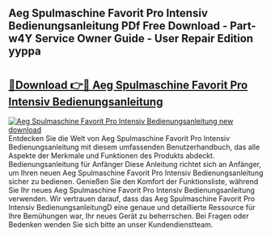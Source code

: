 ## Aeg Spulmaschine Favorit Pro Intensiv Bedienungsanleitung PDf Free Download - Part-w4Y Service Owner Guide - User Repair Edition yyppa

# <h2><a href="http://df0gqcm.blite.top/?on=Aeg+Spulmaschine+Favorit+Pro+Intensiv+Bedienungsanleitung">🔗Download 👉🔴 Aeg Spulmaschine Favorit Pro Intensiv Bedienungsanleitung</a></h2>

[![Aeg Spulmaschine Favorit Pro Intensiv Bedienungsanleitung new download](https://i.imgur.com/lujVjoI.png)](http://df0gqcm.blite.top/?on=Aeg+Spulmaschine+Favorit+Pro+Intensiv+Bedienungsanleitung)
Entdecken Sie die Welt von Aeg Spulmaschine Favorit Pro Intensiv Bedienungsanleitung mit diesem umfassenden Benutzerhandbuch, das alle Aspekte der Merkmale und Funktionen des Produkts abdeckt. Bedienungsanleitung für Anfänger Diese Anleitung richtet sich an Anfänger, um Ihren neuen Aeg Spulmaschine Favorit Pro Intensiv Bedienungsanleitung sicher zu bedienen. Genießen Sie den Komfort der Funktionsliste, während Sie Ihr neues Aeg Spulmaschine Favorit Pro Intensiv Bedienungsanleitung verwenden. Wir vertrauen darauf, dass das Aeg Spulmaschine Favorit Pro Intensiv BedienungsanleitungD eine genaue und detaillierte Ressource für Ihre Bemühungen war, Ihr neues Gerät zu beherrschen. Bei Fragen oder Bedenken wenden Sie sich bitte an unser Kundendienstteam.
